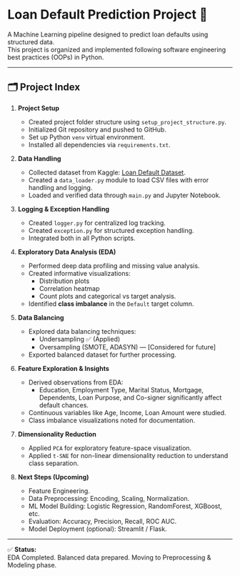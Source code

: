 # Loan Default Prediction Project 🚀

A Machine Learning pipeline designed to predict loan defaults using structured data.  
This project is organized and implemented following software engineering best practices (OOPs) in Python.

---

## 🗂️ Project Index

1. **Project Setup**
    - Created project folder structure using `setup_project_structure.py`.
    - Initialized Git repository and pushed to GitHub.
    - Set up Python `venv` virtual environment.
    - Installed all dependencies via `requirements.txt`.

2. **Data Handling**
    - Collected dataset from Kaggle: [Loan Default Dataset](https://www.kaggle.com/datasets/hemanthsai7/loandefault).
    - Created a `data_loader.py` module to load CSV files with error handling and logging.
    - Loaded and verified data through `main.py` and Jupyter Notebook.

3. **Logging & Exception Handling**
    - Created `logger.py` for centralized log tracking.
    - Created `exception.py` for structured exception handling.
    - Integrated both in all Python scripts.

4. **Exploratory Data Analysis (EDA)**
    - Performed deep data profiling and missing value analysis.
    - Created informative visualizations:
        - Distribution plots
        - Correlation heatmap
        - Count plots and categorical vs target analysis.
    - Identified **class imbalance** in the `Default` target column.

5. **Data Balancing**
    - Explored data balancing techniques:
        - Undersampling ✅ (Applied)
        - Oversampling (SMOTE, ADASYN) — [Considered for future]
    - Exported balanced dataset for further processing.

6. **Feature Exploration & Insights**
    - Derived observations from EDA:
        - Education, Employment Type, Marital Status, Mortgage, Dependents, Loan Purpose, and Co-signer significantly affect default chances.
    - Continuous variables like Age, Income, Loan Amount were studied.
    - Class imbalance visualizations noted for documentation.

7. **Dimensionality Reduction**
    - Applied `PCA` for exploratory feature-space visualization.
    - Applied `t-SNE` for non-linear dimensionality reduction to understand class separation.

8. **Next Steps (Upcoming)**
    - Feature Engineering.
    - Data Preprocessing: Encoding, Scaling, Normalization.
    - ML Model Building: Logistic Regression, RandomForest, XGBoost, etc.
    - Evaluation: Accuracy, Precision, Recall, ROC AUC.
    - Model Deployment (optional): Streamlit / Flask.

---

✅ **Status:**  
EDA Completed. Balanced data prepared. Moving to Preprocessing & Modeling phase.


